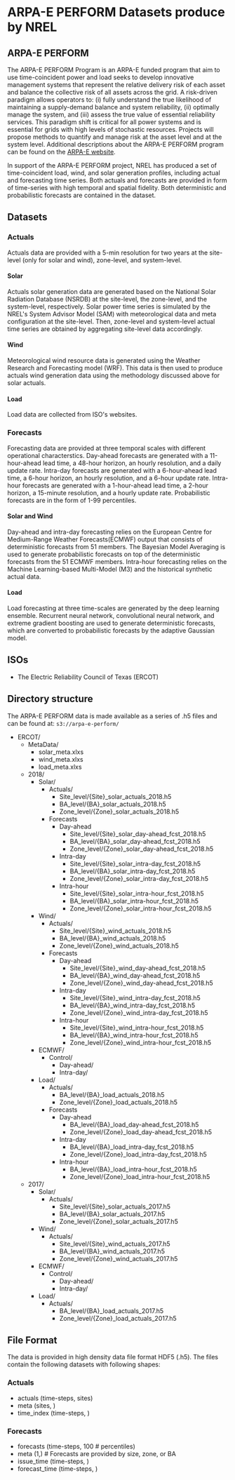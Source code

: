 # ARPA-E PERFORM Datasets produce by NREL

## ARPA-E PERFORM

The ARPA-E PERFORM Program is an ARPA-E funded program that aim to use
time-coincident power and load seeks to develop innovative management systems
that represent the relative delivery risk of each asset and balance the
collective risk of all assets across the grid. A risk-driven paradigm allows
operators to: (i) fully understand the true likelihood of maintaining a
supply-demand balance and system reliability, (ii) optimally manage the system,
and (iii) assess the true value of essential reliability services. This
paradigm shift is critical for all power systems and is essential for grids
with high levels of stochastic resources. Projects will propose methods to
quantify and manage risk at the asset level and at the system level. Additional
descriptions about the ARPA-E PERFORM program can be found on the
[ARPA-E website](https://arpa-e.energy.gov/technologies/programs/perform).

In support of the ARPA-E PERFORM project, NREL has produced a set of
time-coincident load, wind, and solar generation profiles, including actual and
forecasting time series. Both actuals and forecasts are provided in form of
time-series with high temporal and spatial fidelity. Both deterministic and
probabilistic forecasts are contained in the dataset.

## Datasets

### Actuals

Actuals data are provided with a 5-min resolution for two years at the
site-level (only for solar and wind), zone-level, and system-level.

#### Solar

Actuals solar generation data are generated based on the National Solar
Radiation Database (NSRDB) at the site-level, the zone-level, and the
system-level, respectively. Solar power time series is simulated by the NREL's
System Advisor Model (SAM) with meteorological data and meta configuration at
the site-level. Then, zone-level and system-level actual time series are
obtained by aggregating site-level data accordingly.

#### Wind

Meteorological wind resource data is generated using the Weather Research and
Forecasting model (WRF). This data is then used to produce actuals wind
generation data using the methodology discussed above for solar actuals.

#### Load

Load data are collected from ISO's websites.

### Forecasts

Forecasting data are provided at three temporal scales with different
operational characterstics. Day-ahead forecasts are generated with a
11-hour-ahead lead time, a 48-hour horizon, an hourly resolution, and a daily
update rate. Intra-day forecasts are generated with a 6-hour-ahead lead time,
a 6-hour horizon, an hourly resolution, and a 6-hour update rate. Intra-hour
forecasts are generated with a 1-hour-ahead lead time, a 2-hour horizon, a
15-minute resolution, and a hourly update rate. Probabilistic forecasts are in
the form of 1-99 percentiles.

#### Solar and Wind

Day-ahead and intra-day forecasting relies on the European Centre for
Medium-Range Weather Forecasts(ECMWF) output that consists of deterministic
forecasts from 51 members. The Bayesian Model Averaging is used to generate
probabilistic forecasts on top of the deterministic forecasts from the 51 ECMWF
members. Intra-hour forecasting relies on the Machine Learning-based
Multi-Model (M3) and the historical synthetic actual data.

#### Load

Load forecasting at three time-scales are generated by the deep learning
ensemble. Recurrent neural network, convolutional neural network, and extreme
gradient boosting are used to generate deterministic forecasts, which are
converted to probabilistic forecasts by the adaptive Gaussian model.

## ISOs
- The Electric Reliability Council of Texas (ERCOT)

## Directory structure

The ARPA-E PERFORM data is made available as a series of .h5 files and can be
found at:
`s3://arpa-e-perform/`
- ERCOT/
  - MetaData/
    - solar_meta.xlxs
    - wind_meta.xlxs
    - load_meta.xlxs
  - 2018/
    - Solar/
      - Actuals/
        - Site_level/{Site}_solar_actuals_2018.h5
        - BA_level/{BA}_solar_actuals_2018.h5
        - Zone_level/{Zone}_solar_actuals_2018.h5
      - Forecasts
        - Day-ahead
          - Site_level/{Site}_solar_day-ahead_fcst_2018.h5
          - BA_level/{BA}_solar_day-ahead_fcst_2018.h5
          - Zone_level/{Zone}_solar_day-ahead_fcst_2018.h5
        - Intra-day
          - Site_level/{Site}_solar_intra-day_fcst_2018.h5
          - BA_level/{BA}_solar_intra-day_fcst_2018.h5
          - Zone_level/{Zone}_solar_intra-day_fcst_2018.h5
        - Intra-hour
          - Site_level/{Site}_solar_intra-hour_fcst_2018.h5
          - BA_level/{BA}_solar_intra-hour_fcst_2018.h5
          - Zone_level/{Zone}_solar_intra-hour_fcst_2018.h5
    - Wind/
      - Actuals/
        - Site_level/{Site}_wind_actuals_2018.h5
        - BA_level/{BA}_wind_actuals_2018.h5
        - Zone_level/{Zone}_wind_actuals_2018.h5
      - Forecasts
        - Day-ahead
          - Site_level/{Site}_wind_day-ahead_fcst_2018.h5
          - BA_level/{BA}_wind_day-ahead_fcst_2018.h5
          - Zone_level/{Zone}_wind_day-ahead_fcst_2018.h5
        - Intra-day
          - Site_level/{Site}_wind_intra-day_fcst_2018.h5
          - BA_level/{BA}_wind_intra-day_fcst_2018.h5
          - Zone_level/{Zone}_wind_intra-day_fcst_2018.h5
        - Intra-hour
          - Site_level/{Site}_wind_intra-hour_fcst_2018.h5
          - BA_level/{BA}_wind_intra-hour_fcst_2018.h5
          - Zone_level/{Zone}_wind_intra-hour_fcst_2018.h5
    - ECMWF/
      - Control/
        - Day-ahead/
        - Intra-day/
    - Load/
      - Actuals/
        - BA_level/{BA}_load_actuals_2018.h5
        - Zone_level/{Zone}_load_actuals_2018.h5
      - Forecasts
        - Day-ahead
          - BA_level/{BA}_load_day-ahead_fcst_2018.h5
          - Zone_level/{Zone}_load_day-ahead_fcst_2018.h5
        - Intra-day
          - BA_level/{BA}_load_intra-day_fcst_2018.h5
          - Zone_level/{Zone}_load_intra-day_fcst_2018.h5
        - Intra-hour
          - BA_level/{BA}_load_intra-hour_fcst_2018.h5
          - Zone_level/{Zone}_load_intra-hour_fcst_2018.h5
  - 2017/
    - Solar/
      - Actuals/
        - Site_level/{Site}_solar_actuals_2017.h5
        - BA_level/{BA}_solar_actuals_2017.h5
        - Zone_level/{Zone}_solar_actuals_2017.h5
    - Wind/
      - Actuals/
        - Site_level/{Site}_wind_actuals_2017.h5
        - BA_level/{BA}_wind_actuals_2017.h5
        - Zone_level/{Zone}_wind_actuals_2017.h5
    - ECMWF/
      - Control/
        - Day-ahead/
        - Intra-day/
    - Load/
      - Actuals/
        - BA_level/{BA}_load_actuals_2017.h5
        - Zone_level/{Zone}_load_actuals_2017.h5

## File Format

The data is provided in high density data file format HDF5 (.h5). The files
contain the following datasets with following shapes:

### Actuals
  - actuals (time-steps, sites)
  - meta (sites, )
  - time_index (time-steps, )

### Forecasts
  - forecasts (time-steps, 100 # percentiles)
  - meta (1,) # Forecasts are provided by size, zone, or BA
  - issue_time (time-steps, )
  - forecast_time (time-steps, )